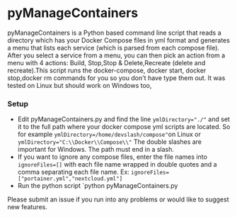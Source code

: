 # pyManageContainers

pyManageContainers is a Python based command line script that reads a directory which has your Docker Compose files in yml format and generates a menu that lists each service (which is parsed from each compose file). After you select a service from a menu, you can then pick an action from a menu with 4 actions: Build, Stop,Stop & Delete,Recreate (delete and recreate).This script runs the docker-compose, docker start, docker stop,docker rm commands for you so you don't have type them out. It was tested on Linux but should work on Windows too,

### Setup

- Edit pyManageContainers.py and find the line `ymlDirectory="./"` and set it to the full path where your docker compose yml scripts are located. So for example `ymlDirectory=/home/devslash/compose"`on Linux or `ymlDirectory="C:\\Docker\\Compose\\"` The double slashes are important for Windows. The path must end in a slash.
- If you want to ignore any compose files, enter the file names into `ignoreFiles=[]` with each file name wrapped in double quotes and a comma separating each file name. Ex: `ignoreFiles=["portainer.yml","nextcloud.yml"]`
- Run the python script `python pyManageContainers.py

Please submit an issue if you run into any problems or would like to suggest new features. 
